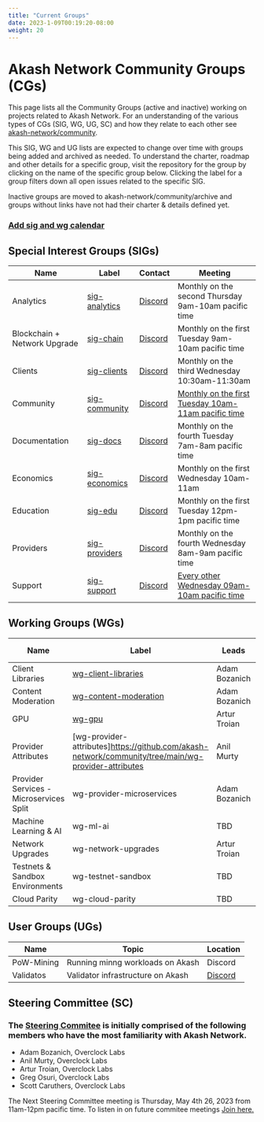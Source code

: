 ```yaml
---
title: "Current Groups"
date: 2023-1-09T00:19:20-08:00
weight: 20
---
```


# Akash Network Community Groups (CGs)

This page lists all the Community Groups (active and inactive) working on projects related to Akash Network. For an understanding of the various types of CGs (SIG, WG, UG, SC) and how they relate to each other see [akash-network/community](https://github.com/akash-network/community). 

This SIG, WG and UG lists are expected to change over time with groups being added and archived as needed. To understand the charter, roadmap and other details for a specific group, visit the repository for the group by clicking on the name of the specific group below. Clicking the label for a group filters down all open issues related to the specific SIG.

Inactive groups are moved to akash-network/community/archive and groups without links have not had their charter & details defined yet.

### [Add sig and wg calendar](https://calendar.google.com/calendar/u/0?cid=Y18yNWU1ZTM3NDhlNGM0YWI3YTU1ZjQxZmJjNWViZWJjYzBhMDNiNDBmYjAyODc4NWYxNDE1OWJmYWViZWExMmUyQGdyb3VwLmNhbGVuZGFyLmdvb2dsZS5jb20)


## Special Interest Groups (SIGs)


| Name | Label | Contact | Meeting |
| ---- | ----- | ------- | -------- |
| Analytics | [sig-analytics](https://github.com/akash-network/community/tree/main/sig-analytics) | [Discord](https://discord.com/channels/747885925232672829/1062751220411945000/1071135748432068638) | Monthly on the second Thursday 9am-10am pacific time |
| Blockchain + Network Upgrade | [sig-chain](https://github.com/akash-network/community/tree/main/sig-chain) | [Discord](https://discord.com/channels/747885925232672829/1062751164065665114/1072576663784792124) | Monthly on the first Tuesday 9am-10am pacific time |
| Clients | [sig-clients](https://github.com/akash-network/community/tree/main/sig-clients) |[Discord](https://discord.com/channels/747885925232672829/1062751273545375774/1065035088267575367) | Monthly on the third Wednesday 10:30am-11:30am |
| Community | [sig-community](https://github.com/akash-network/community/tree/main/sig-community) | [Discord](https://discord.com/channels/747885925232672829/1062751882700918836/1067862809263751319) | [Monthly on the first Tuesday 10am-11am pacific time](https://meet.google.com/sqt-uzhf-nba?authuser=0) |
| Documentation | [sig-docs](https://github.com/akash-network/community/tree/main/sig-documentation) |[Discord](https://discord.com/channels/747885925232672829/1062752266991456278/1065672265863286795) | Monthly on the fourth Tuesday 7am-8am pacific time|
| Economics | [sig-economics](https://github.com/akash-network/community/tree/main/sig-economics) | [Discord](https://discord.com/channels/747885925232672829/1062752068907044985/1070128885573881896) | Monthly on the first Wednesday 10am-11am |
| Education | [sig-edu](https://github.com/akash-network/community/tree/main/sig-education) | [Discord](https://discord.com/channels/747885925232672829/1070509764737507428/1073440712093335612) | Monthly on the first Tuesday 12pm-1pm pacific time |
| Providers | [sig-providers](https://github.com/akash-network/community/tree/main/sig-providers) | [Discord](https://discord.com/channels/747885925232672829/1062750618713862275/1063150051590947010) | Monthly on the fourth Wednesday 8am-9am pacific time ||
| Support | [sig-support](https://github.com/akash-network/community/tree/main/sig-support) | [Discord](https://discord.com/channels/747885925232672829/1062751101964779581/1065683574629617774) | [Every other Wednesday 09am-10am pacific time](https://meet.google.com/qhe-aayf-yds?authuser=0) |


## Working Groups (WGs)

| Name | Label | Leads | Contact | Next Meeting |
| ---- | ----- | ----- | ------- | -------- |
| Client Libraries | [wg-client-libraries](https://github.com/akash-network/community/tree/main/wg-client-libraries) | Adam Bozanich  | [Discord](https://discord.com/channels/747885925232672829/1054846400275431464/1054846858658336798) | |
| Content Moderation | [wg-content-moderation](https://github.com/akash-network/community/tree/main/wg-content-moderation) | Adam Bozanich | [Discord](https://discord.com/channels/747885925232672829/1050127979302359190/1052613008720936982) | Complete |
| GPU | [wg-gpu](https://github.com/akash-network/community/tree/main/wg-gpu) | Artur Troian | [Discord](https://discord.com/channels/747885925232672829/1067981460461588480/1068484168423571566) | |
| Provider Attributes | [wg-provider-attributes]https://github.com/akash-network/community/tree/main/wg-provider-attributes | Anil Murty | [Discord](https://discord.com/channels/747885925232672829/1067981672122941491/1091023415030333570) | |
| Provider Services - Microservices Split | wg-provider-microservices | Adam Bozanich | Discord | |
| Machine Learning & AI | wg-ml-ai | TBD | Discord | |
| Network Upgrades | wg-network-upgrades | Artur Troian| Discord | |
| Testnets & Sandbox Environments | wg-testnet-sandbox | TBD | Discord | |
| Cloud Parity | wg-cloud-parity | TBD | Discord | |


## User Groups (UGs)
| Name | Topic | Location | 
| ---- | ----- | ----- |
| PoW-Mining | Running minng workloads on Akash | Discord |
| Validatos | Validator infrastructure on Akash | [Discord](https://discord.com/channels/747885925232672829/1065794272026173470/1078037942762741850) |

## Steering Committee (SC)

### The [Steering Commitee](../committee-steering/README) is initially comprised of the following members who have the most familiarity with Akash Network. 

- Adam Bozanich, Overclock Labs
- Anil Murty, Overclock Labs
- Artur Troian, Overclock Labs
- Greg Osuri, Overclock Labs
- Scott Caruthers, Overclock Labs

The Next Steering Committee meeting is Thursday, May 4th 26, 2023 from 11am-12pm pacific time. To listen in on future commitee meetings [Join here.](https://meet.google.com/iet-tdcf-ivh?authuser=0)
